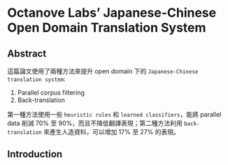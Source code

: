 # Octanove Labs’ Japanese-Chinese Open Domain Translation System

## Abstract

這篇論文使用了兩種方法來提升 open domain 下的 `Japanese-Chinese translation system`:

1. Parallel corpus filtering
2. Back-translation

第一種方法使用一些 `heuristic rules` 和 `learned classifiers`，能將 parallel data 削減 70% 至 90%，而且不降低翻譯表現；第二種方法利用 `back-translation` 來產生人造資料，可以增加 17% 至 27% 的表現。

## Introduction

